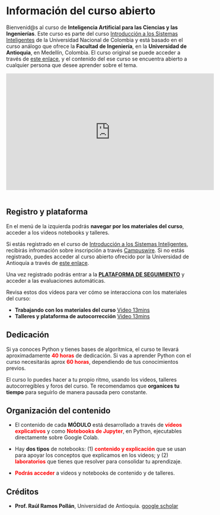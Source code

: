 # Información del curso abierto

Bienvenid@s al curso de **Inteligencia Artificial para las Ciencias y las Ingenierías**. Este curso es parte del curso [Introducción a los Sistemas Inteligentes](https://fagonzalezo.github.io/iis-2024-1) de la Universidad Nacional de Colombia y está basado en el curso análogo que ofrece la **Facultad de Ingeniería**, en la **Universidad de Antioquia**, en Medellín, Colombia. El curso original se puede acceder a través de [este enlace](https://rramosp.github.io/ai4eng.v1/intro.html), y el contenido del ese curso se encuentra abierto a cualquier persona que desee aprender sobre el tema. 


<center>
<iframe width="560" height="315"
src="https://www.youtube.com/embed/7zkdXumgkVk" 
frameborder="0" 
allow="accelerometer; autoplay; encrypted-media; gyroscope; picture-in-picture" 
allowfullscreen></iframe>
</center>

<br/>

## Registro y plataforma

En el menú de la izquierda podrás **navegar por los materiales del curso**, acceder a los videos notebooks y talleres.

Si estás registrado en el curso de [Introducción a los Sistemas Inteligentes](https://fagonzalezo.github.io/iis-2024-1), recibirás infromación sobre inscripción a través [Campuswire](https://campuswire.com/). Si no estás registrado, puedes acceder al curso abierto ofrecido por la Universidad de Antioquía a través de [este enlace](https://rramosp.github.io/ai4eng.v1/intro.html).


Una vez registrado podrás entrar a la [**PLATAFORMA DE SEGUIMIENTO**](https://m5knaekxo6.execute-api.us-west-2.amazonaws.com/dev-v0001/rlxmooc/web/login) y acceder a las evaluaciones automáticas.

Revisa estos dos vídeos para ver cómo se interacciona con los materiales del curso:

- **Trabajando con los materiales del curso** [Video 13mins](https://youtu.be/Rg0_9EBtUIc)
- **Talleres y plataforma de autocorrección** [Video 13mins](https://youtu.be/eISlF6k0y58)


## Dedicación

Si ya conoces Python y tienes bases de algorítmica, el curso te llevará aproximadamente <font color="red">**40 horas**</font> de dedicación. Si vas a aprender
Python con el curso necesitarás aprox <font color="red">**60 horas**</font>, dependiendo de tus conocimientos previos.

El curso lo puedes hacer a tu propio ritmo, usando los videos, talleres autocorregibles y foros del curso. Te recomendamos que **organices tu tiempo** para seguirlo de manera pausada pero constante.

## Organización del contenido

- El contenido de cada **MÓDULO** está desarrollado a través de <font color='red'>**vídeos explicativos**</font> y como <font color="red">**Notebooks de Jupyter**</font>, en Python, ejecutables directamente sobre Google Colab.

- Hay **dos tipos** de notebooks: (1) <font color='red'>**contenido y explicación**</font> que se usan para apoyar los conceptos que explicamos en los videos; y (2) <font color='red'>**laboratorios**</font> que tienes que resolver para consolidar tu aprendizaje.

- <font color="red">**Podrás acceder**</font> a videos y notebooks de contenido y de talleres.


## Créditos 

- **Prof. Raúl Ramos Pollán**, Universidad de Antioquia. [google scholar](https://scholar.google.com/citations?user=QObKt9IAAAAJ&hl=en&oi=ao)

    


